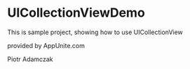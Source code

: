 UICollectionViewDemo
====================

This is sample project, showing how to use UICollectionView 

provided by AppUnite.com

Piotr Adamczak
